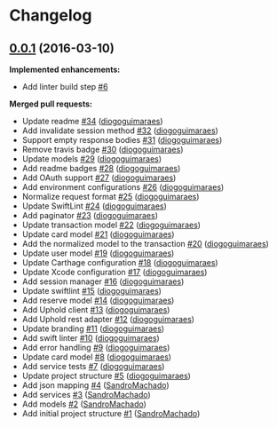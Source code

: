 # Changelog

## [0.0.1](https://github.com/uphold/uphold-sdk-ios/tree/0.0.1) (2016-03-10)
**Implemented enhancements:**

- Add linter build step [\#6](https://github.com/uphold/uphold-sdk-ios/issues/6)

**Merged pull requests:**

- Update readme [\#34](https://github.com/uphold/uphold-sdk-ios/pull/34) ([diogoguimaraes](https://github.com/diogoguimaraes))
- Add invalidate session method [\#32](https://github.com/uphold/uphold-sdk-ios/pull/32) ([diogoguimaraes](https://github.com/diogoguimaraes))
- Support empty response bodies [\#31](https://github.com/uphold/uphold-sdk-ios/pull/31) ([diogoguimaraes](https://github.com/diogoguimaraes))
- Remove travis badge [\#30](https://github.com/uphold/uphold-sdk-ios/pull/30) ([diogoguimaraes](https://github.com/diogoguimaraes))
- Update models [\#29](https://github.com/uphold/uphold-sdk-ios/pull/29) ([diogoguimaraes](https://github.com/diogoguimaraes))
- Add readme badges [\#28](https://github.com/uphold/uphold-sdk-ios/pull/28) ([diogoguimaraes](https://github.com/diogoguimaraes))
- Add OAuth support [\#27](https://github.com/uphold/uphold-sdk-ios/pull/27) ([diogoguimaraes](https://github.com/diogoguimaraes))
- Add environment configurations [\#26](https://github.com/uphold/uphold-sdk-ios/pull/26) ([diogoguimaraes](https://github.com/diogoguimaraes))
- Normalize request format [\#25](https://github.com/uphold/uphold-sdk-ios/pull/25) ([diogoguimaraes](https://github.com/diogoguimaraes))
- Update SwiftLint [\#24](https://github.com/uphold/uphold-sdk-ios/pull/24) ([diogoguimaraes](https://github.com/diogoguimaraes))
- Add paginator [\#23](https://github.com/uphold/uphold-sdk-ios/pull/23) ([diogoguimaraes](https://github.com/diogoguimaraes))
- Update transaction model [\#22](https://github.com/uphold/uphold-sdk-ios/pull/22) ([diogoguimaraes](https://github.com/diogoguimaraes))
- Update card model [\#21](https://github.com/uphold/uphold-sdk-ios/pull/21) ([diogoguimaraes](https://github.com/diogoguimaraes))
- Add the normalized model to the transaction [\#20](https://github.com/uphold/uphold-sdk-ios/pull/20) ([diogoguimaraes](https://github.com/diogoguimaraes))
- Update user model [\#19](https://github.com/uphold/uphold-sdk-ios/pull/19) ([diogoguimaraes](https://github.com/diogoguimaraes))
- Update Carthage configuration [\#18](https://github.com/uphold/uphold-sdk-ios/pull/18) ([diogoguimaraes](https://github.com/diogoguimaraes))
- Update Xcode configuration [\#17](https://github.com/uphold/uphold-sdk-ios/pull/17) ([diogoguimaraes](https://github.com/diogoguimaraes))
- Add session manager [\#16](https://github.com/uphold/uphold-sdk-ios/pull/16) ([diogoguimaraes](https://github.com/diogoguimaraes))
- Update swiftlint [\#15](https://github.com/uphold/uphold-sdk-ios/pull/15) ([diogoguimaraes](https://github.com/diogoguimaraes))
- Add reserve model [\#14](https://github.com/uphold/uphold-sdk-ios/pull/14) ([diogoguimaraes](https://github.com/diogoguimaraes))
- Add Uphold client [\#13](https://github.com/uphold/uphold-sdk-ios/pull/13) ([diogoguimaraes](https://github.com/diogoguimaraes))
- Add Uphold rest adapter [\#12](https://github.com/uphold/uphold-sdk-ios/pull/12) ([diogoguimaraes](https://github.com/diogoguimaraes))
- Update branding [\#11](https://github.com/uphold/uphold-sdk-ios/pull/11) ([diogoguimaraes](https://github.com/diogoguimaraes))
- Add swift linter [\#10](https://github.com/uphold/uphold-sdk-ios/pull/10) ([diogoguimaraes](https://github.com/diogoguimaraes))
- Add error handling [\#9](https://github.com/uphold/uphold-sdk-ios/pull/9) ([diogoguimaraes](https://github.com/diogoguimaraes))
- Update card model [\#8](https://github.com/uphold/uphold-sdk-ios/pull/8) ([diogoguimaraes](https://github.com/diogoguimaraes))
- Add service tests [\#7](https://github.com/uphold/uphold-sdk-ios/pull/7) ([diogoguimaraes](https://github.com/diogoguimaraes))
- Update project structure [\#5](https://github.com/uphold/uphold-sdk-ios/pull/5) ([diogoguimaraes](https://github.com/diogoguimaraes))
- Add json mapping [\#4](https://github.com/uphold/uphold-sdk-ios/pull/4) ([SandroMachado](https://github.com/SandroMachado))
- Add services [\#3](https://github.com/uphold/uphold-sdk-ios/pull/3) ([SandroMachado](https://github.com/SandroMachado))
- Add models [\#2](https://github.com/uphold/uphold-sdk-ios/pull/2) ([SandroMachado](https://github.com/SandroMachado))
- Add initial project structure [\#1](https://github.com/uphold/uphold-sdk-ios/pull/1) ([SandroMachado](https://github.com/SandroMachado))
